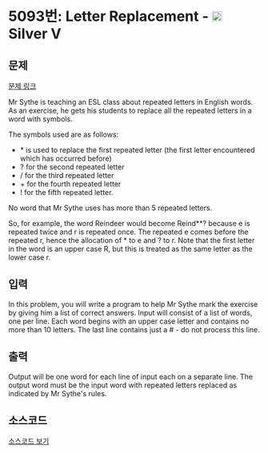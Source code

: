 # 5093번: Letter Replacement - <img src="https://static.solved.ac/tier_small/6.svg" style="height:20px" /> Silver V

<!-- performance -->

<!-- 문제 제출 후 깃허브에 푸시를 했을 때 제출한 코드의 성능이 입력될 공간입니다.-->

<!-- end -->

## 문제

[문제 링크](https://boj.kr/5093)


<p>Mr Sythe is teaching an ESL class about repeated letters in English words. As an exercise, he gets his students to replace all the repeated letters in a word with symbols.</p>

<p>The symbols used are as follows:</p>

<ul>
<li>* is used to replace the first repeated letter (the first letter encountered which has occurred before)</li>
<li>? for the second repeated letter</li>
<li>/ for the third repeated letter</li>
<li>+ for the fourth repeated letter</li>
<li>! for the fifth repeated letter.</li>
</ul>

<p>No word that Mr Sythe uses has more than 5 repeated letters.</p>

<p>So, for example, the word Reindeer would become Reind**? because e is repeated twice and r is repeated once. The repeated e comes before the repeated r, hence the allocation of * to e and ? to r. Note that the first letter in the word is an upper case R, but this is treated as the same letter as the lower case r.&nbsp;</p>



## 입력


<p>In this problem, you will write a program to help Mr Sythe mark the exercise by giving him a list of correct answers. Input will consist of a list of words, one per line. Each word begins with an upper case letter and contains no more than 10 letters. The last line contains just a # - do not process this line.</p>



## 출력


<p>Output will be one word for each line of input each on a separate line. The output word must be the input word with repeated letters replaced as indicated by Mr Sythe's rules.</p>



## 소스코드

[소스코드 보기](Letter%20Replacement.cpp)